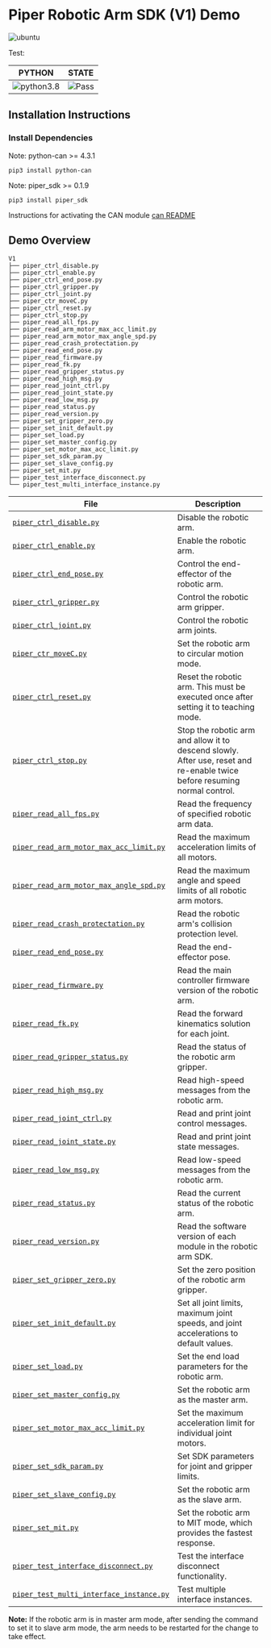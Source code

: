 # Piper Robotic Arm SDK (V1) Demo

![ubuntu](https://img.shields.io/badge/Ubuntu-20.04-orange.svg)

Test:

| PYTHON | STATE |
|---|---|
| ![python3.8](https://img.shields.io/badge/Python-3.8-blue.svg) | ![Pass](https://img.shields.io/badge/Pass-blue.svg) |

## Installation Instructions

### Install Dependencies

Note: python-can >= 4.3.1

```shell
pip3 install python-can
```

Note: piper_sdk >= 0.1.9

```shell
pip3 install piper_sdk
```

Instructions for activating the CAN module [can README](../../asserts/can_config.MD)

## Demo Overview

```shell
V1
├── piper_ctrl_disable.py
├── piper_ctrl_enable.py
├── piper_ctrl_end_pose.py
├── piper_ctrl_gripper.py
├── piper_ctrl_joint.py
├── piper_ctr_moveC.py
├── piper_ctrl_reset.py
├── piper_ctrl_stop.py
├── piper_read_all_fps.py
├── piper_read_arm_motor_max_acc_limit.py
├── piper_read_arm_motor_max_angle_spd.py
├── piper_read_crash_protectation.py
├── piper_read_end_pose.py
├── piper_read_firmware.py
├── piper_read_fk.py
├── piper_read_gripper_status.py
├── piper_read_high_msg.py
├── piper_read_joint_ctrl.py
├── piper_read_joint_state.py
├── piper_read_low_msg.py
├── piper_read_status.py
├── piper_read_version.py
├── piper_set_gripper_zero.py
├── piper_set_init_default.py
├── piper_set_load.py
├── piper_set_master_config.py
├── piper_set_motor_max_acc_limit.py
├── piper_set_sdk_param.py
├── piper_set_slave_config.py
├── piper_set_mit.py
├── piper_test_interface_disconnect.py
└── piper_test_multi_interface_instance.py
```

| File | Description |
|---|---|
|[`piper_ctrl_disable.py`](./piper_ctrl_disable.py)|Disable the robotic arm.|
|[`piper_ctrl_enable.py`](./piper_ctrl_enable.py)|Enable the robotic arm.|
|[`piper_ctrl_end_pose.py`](./piper_ctrl_end_pose.py)|Control the end-effector of the robotic arm.|
|[`piper_ctrl_gripper.py`](./piper_ctrl_gripper.py)|Control the robotic arm gripper.|
|[`piper_ctrl_joint.py`](./piper_ctrl_joint.py)|Control the robotic arm joints.|
|[`piper_ctr_moveC.py`](./piper_ctr_moveC.py)|Set the robotic arm to circular motion mode.|
|[`piper_ctrl_reset.py`](./piper_ctrl_reset.py)|Reset the robotic arm. This must be executed once after setting it to teaching mode.|
|[`piper_ctrl_stop.py`](./piper_ctrl_stop.py)|Stop the robotic arm and allow it to descend slowly. After use, reset and re-enable twice before resuming normal control.|
|[`piper_read_all_fps.py`](./piper_read_all_fps.py)|Read the frequency of specified robotic arm data.|
|[`piper_read_arm_motor_max_acc_limit.py`](./piper_read_arm_motor_max_acc_limit.py)|Read the maximum acceleration limits of all motors.|
|[`piper_read_arm_motor_max_angle_spd.py`](./piper_read_arm_motor_max_angle_spd.py)|Read the maximum angle and speed limits of all robotic arm motors.|
|[`piper_read_crash_protectation.py`](./piper_read_crash_protectation.py)|Read the robotic arm's collision protection level.|
|[`piper_read_end_pose.py`](./piper_read_end_pose.py)|Read the end-effector pose.|
|[`piper_read_firmware.py`](./piper_read_firmware.py)|Read the main controller firmware version of the robotic arm.|
|[`piper_read_fk.py`](./piper_read_fk.py)|Read the forward kinematics solution for each joint.|
|[`piper_read_gripper_status.py`](./piper_read_gripper_status.py)|Read the status of the robotic arm gripper.|
|[`piper_read_high_msg.py`](./piper_read_high_msg.py)|Read high-speed messages from the robotic arm.|
|[`piper_read_joint_ctrl.py`](./piper_read_joint_ctrl.py)|Read and print joint control messages.|
|[`piper_read_joint_state.py`](./piper_read_joint_state.py)|Read and print joint state messages.|
|[`piper_read_low_msg.py`](./piper_read_low_msg.py)|Read low-speed messages from the robotic arm.|
|[`piper_read_status.py`](./piper_read_status.py)|Read the current status of the robotic arm.|
|[`piper_read_version.py`](./piper_read_version.py)|Read the software version of each module in the robotic arm SDK.|
|[`piper_set_gripper_zero.py`](./piper_set_gripper_zero.py)|Set the zero position of the robotic arm gripper.|
|[`piper_set_init_default.py`](./piper_set_init_default.py)|Set all joint limits, maximum joint speeds, and joint accelerations to default values.|
|[`piper_set_load.py`](./piper_set_load.py)|Set the end load parameters for the robotic arm.|
|[`piper_set_master_config.py`](./piper_set_master_config.py)|Set the robotic arm as the master arm.|
|[`piper_set_motor_max_acc_limit.py`](./piper_set_motor_max_acc_limit.py)|Set the maximum acceleration limit for individual joint motors.|
|[`piper_set_sdk_param.py`](./piper_set_sdk_param.py)|Set SDK parameters for joint and gripper limits.|
|[`piper_set_slave_config.py`](./piper_set_slave_config.py)|Set the robotic arm as the slave arm.|
|[`piper_set_mit.py`](./piper_set_mit.py)|Set the robotic arm to MIT mode, which provides the fastest response.|
|[`piper_test_interface_disconnect.py`](./piper_test_interface_disconnect.py)|Test the interface disconnect functionality.|
|[`piper_test_multi_interface_instance.py`](./piper_test_multi_interface_instance.py)|Test multiple interface instances.|

**Note:** If the robotic arm is in master arm mode, after sending the command to set it to slave arm mode, the arm needs to be restarted for the change to take effect.
